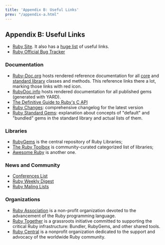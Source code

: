 ```yaml
---
title: 'Appendix B: Useful Links'
prev: "/appendix-a.html"
---
```


## Appendix B: Useful Links[](#appendix-b-useful-links)

* <a href='https://www.ruby-lang.org/' class='remote'
  target='_blank'>Ruby Site</a>. It also has a <a
  href='https://www.ruby-lang.org/en/documentation/' class='remote'
  target='_blank'>huge list</a> of useful links.
* <a href='https://bugs.ruby-lang.org/' class='remote'
  target='_blank'>Ruby Official Bug Tracker</a>

### Documentation[](#documentation)

* <a href='http://ruby-doc.org/' class='ruby-doc remote'
  target='_blank'>Ruby-Doc.org</a> hosts rendered reference
  documentation for all <a href='http://ruby-doc.org/core'
  class='ruby-doc remote' target='_blank'>core</a> and <a
  href='http://ruby-doc.org/stdlib' class='ruby-doc remote'
  target='_blank'>standard library</a> classes and methods. This
  reference links there a lot, marking those links with red icon.
* <a href='http://www.rubydoc.info/' class='remote'
  target='_blank'>RubyDoc.info</a> hosts rendered documentation for all
  published gems (generated with YARD).
* <a href='https://silverhammermba.github.io/emberb/' class='remote'
  target='_blank'>The Definitive Guide to Ruby's C API</a>
* <a href='https://rubyreferences.github.io/rubychanges/' class='remote'
  target='_blank'>Ruby Changes</a>\: comprehensive changelog for the
  latest version
* <a href='https://stdgems.org/' class='remote' target='_blank'>Ruby
  Standard Gems</a>\: explanation about concepts of "default" and
  "bundled" gems in the standard library and actual lists of them.

### Libraries[](#libraries)

* <a href='https://rubygems.org/' class='remote'
  target='_blank'>RubyGems</a> is the central repository of Ruby
  Libraries;
* <a href='https://www.ruby-toolbox.com/' class='remote'
  target='_blank'>The Ruby Toolbox</a> is community-curated categorized
  list of libraries;
* <a href='http://awesome-ruby.com/' class='remote'
  target='_blank'>Awesome Ruby</a> is another one.

### News and Community[](#news-and-community)

* <a href='http://rubyconferences.org/' class='remote'
  target='_blank'>Conferences List</a>
* <a href='https://rubyweekly.com/' class='remote' target='_blank'>Ruby
  Weekly Digest</a>
* <a href='https://www.ruby-lang.org/en/community/mailing-lists/'
  class='remote' target='_blank'>Ruby Maling Lists</a>

### Organizations[](#organizations)

* <a href='http://www.ruby.or.jp/en/' class='remote'
  target='_blank'>Ruby Association</a> is a non-profit organization
  devoted to the advancement of the Ruby programming language.
* <a href='https://rubytogether.org/' class='remote'
  target='_blank'>Ruby Together</a> is a grassroots initiative committed
  to supporting the critical Ruby infrastructure: Bundler, RubyGems, and
  other shared tools.
* <a href='http://rubycentral.org/' class='remote' target='_blank'>Ruby
  Central</a> is a nonprofit organization dedicated to the support and
  advocacy of the worldwide Ruby community.

